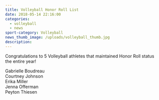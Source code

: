 ```yaml
---
title: Volleyball Honor Roll List
date: 2018-05-14 22:16:00
categories:
  - volleyball
  - news
sport-category: Volleyball
news_thumb_image: /uploads/volleyball_thumb.jpg
description:
---
```


Congratulations to 5 Volleyball athletes that maintained Honor Roll status the entire year!&nbsp;

Gabrielle Boudreau<br>Courtney Johnson<br>Erika Miller<br>Jenna Offerman<br>Peyton Thiesen